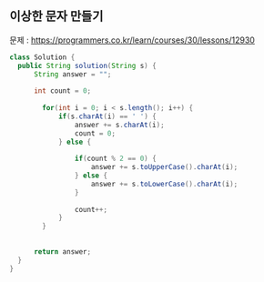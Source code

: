 ## 이상한 문자 만들기

문제 : https://programmers.co.kr/learn/courses/30/lessons/12930

```java
class Solution {
  public String solution(String s) {
      String answer = "";
      
      int count = 0;
		
		for(int i = 0; i < s.length(); i++) {
			if(s.charAt(i) == ' ') {
				answer += s.charAt(i);
				count = 0;
			} else {
				
				if(count % 2 == 0) {
					answer += s.toUpperCase().charAt(i);
				} else {
					answer += s.toLowerCase().charAt(i);
				}
				
				count++;
			}
		}
      
      
      return answer;
  }
}
```
